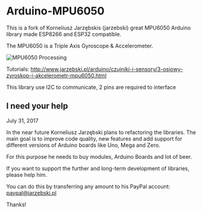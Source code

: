 Arduino-MPU6050
===============


This is a fork of Korneliusz Jarzębskis (jarzebski) great MPU6050 Arduino library made ESP8266 and ESP32 compatible.

The MPU6050 is a Triple Axis Gyroscope & Accelerometer.

![MPU6050 Processing](http://www.jarzebski.pl/media/zoom/publish/2014/10/mpu6050-processing-2.png "MPU6050 Processing")

Tutorials: http://www.jarzebski.pl/arduino/czujniki-i-sensory/3-osiowy-zyroskop-i-akcelerometr-mpu6050.html

This library use I2C to communicate, 2 pins are required to interface

I need your help
----------------

July 31, 2017

In the near future Korneliusz Jarzębski plans to refactoring the libraries. The main goal is to improve code quality, new features and add support for different versions of Arduino boards like Uno, Mega and Zero.

For this purpose he needs to buy modules, Arduino Boards and lot of beer. 

If you want to support the further and long-term development of libraries, please help him.

You can do this by transferring any amount to his PayPal account: paypal@jarzebski.pl

Thanks!
